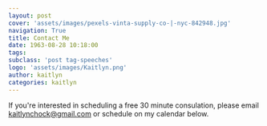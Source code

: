 ```yaml
---
layout: post
cover: 'assets/images/pexels-vinta-supply-co-|-nyc-842948.jpg'
navigation: True
title: Contact Me
date: 1963-08-28 10:18:00
tags: 
subclass: 'post tag-speeches'
logo: 'assets/images/Kaitlyn.png'
author: kaitlyn
categories: kaitlyn
---
```


If you're interested in scheduling a free 30 minute consulation, please email kaitlynchock@gmail.com or schedule on my calendar below.

<!-- Calendly inline widget begin -->
<div class="calendly-inline-widget" data-url="https://calendly.com/kaitlynchock/initial_consult" style="min-width:320px;height:700px;"></div>
<script type="text/javascript" src="https://assets.calendly.com/assets/external/widget.js" async></script>
<!-- Calendly inline widget end -->
